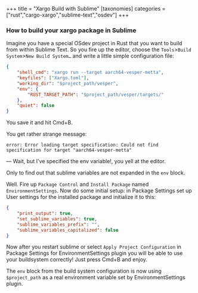 +++
title = "Xargo Build with Sublime"
[taxonomies]
categories = ["rust","cargo-xargo","sublime-text","osdev"]
+++
### How to build your xargo package in Sublime

Imagine you have a special OSdev project in Rust that you want to build from within Sublime Text. So you fire up the editor, choose the `Tools`>`Build System`>`New Build System…` and write a little simple configuration file:

``` json
{
    "shell_cmd": "xargo run --target aarch64-vesper-metta",
    "keyfiles": ["Xargo.toml"],
    "working_dir": "$project_path/vesper",
    "env": {
        "RUST_TARGET_PATH": "$project_path/vesper/targets/"
    },
    "quiet": false
}
```

You save it and hit Cmd+B.

<!-- more -->

You get rather strange message:

``` text
error: Error loading target specification: Could not find specification for target "aarch64-vesper-metta"
```

— Wait, but I've specified the env variable!, you yell at the editor.

Only to find out that sublime variables are not expanded in the `env` block.



Well. Fire up `Package Control` and `Install Package` named `EnvironmentSettings`. Now do some initial setup: in Package Settings set up User settings for the installed package and initialize it to this:

```json
{
    "print_output": true,
    "set_sublime_variables": true,
    "sublime_variables_prefix": "",
    "sublime_variables_capitalized": false
}
```

Now after you restart sublime or select `Apply Project Configuration` in Package Settings for EnvironmentSettings plugin you will be able to use your buildsystem correctly! Just press Cmd+B and enjoy.

The `env` block from the build system configuration is now using `$project_path` as a real environment variable set by EnvironmentSettings plugin.
